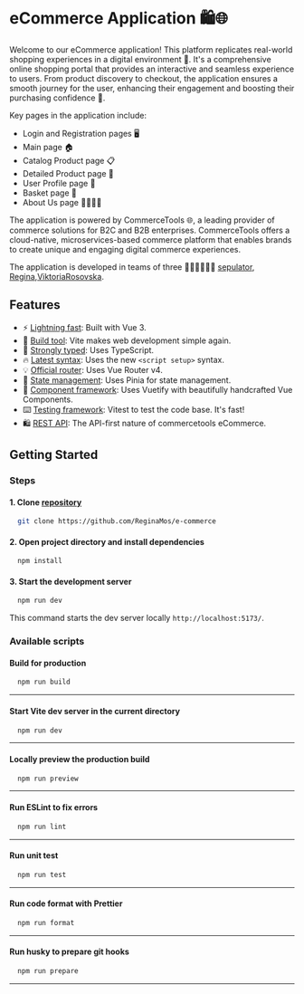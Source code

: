 # eCommerce Application 🛍️🌐

Welcome to our eCommerce application! This platform replicates real-world shopping experiences in a digital environment 🏪. It's a comprehensive online shopping portal that provides an interactive and seamless experience to users. From product discovery to checkout, the application ensures a smooth journey for the user, enhancing their engagement and boosting their purchasing confidence 🚀.

Key pages in the application include:

- Login and Registration pages 🖥️
- Main page 🏠
- Catalog Product page 📋
- Detailed Product page 🔎
- User Profile page 👤
- Basket page 🛒
- About Us page 🙋‍♂️🙋‍♀️

The application is powered by CommerceTools 🌐, a leading provider of commerce solutions for B2C and B2B enterprises. CommerceTools offers a cloud-native, microservices-based commerce platform that enables brands to create unique and engaging digital commerce experiences.

The application is developed in teams of three 👨‍💻👩‍💻👨‍💻 [sepulator](https://github.com/Sepulator), [Regina](https://github.com/ReginaMos),[ViktoriaRosovska](https://github.com/ViktoriaRosovska).

## Features

- ⚡ [Lightning fast](https://vuejs.org/): Built with Vue 3.
- 🎯 [Build tool](https://vite.dev/): Vite makes web development simple again.
- 💪 [Strongly typed](https://www.typescriptlang.org/): Uses TypeScript.
- 🔥 [Latest syntax](https://github.com/vuejs/rfcs/pull/227): Uses the new `<script setup>` syntax.
- 💡 [Official router](https://router.vuejs.org/): Uses Vue Router v4.
- 🍍 [State management](https://pinia.esm.dev/): Uses Pinia for state management.
- 🎊 [Component framework](https://vuetifyjs.com/): Uses Vuetify with beautifully handcrafted Vue Components.
- ⌨️ [Testing framework](https://vitest.dev/): Vitest to test the code base. It's fast!
- 🛍️ [REST API](https://commercetools.com/mach-architecture/api-commerce): The API-first nature of commercetools eCommerce.

## Getting Started

### Steps

#### 1. Clone [repository](https://github.com/ReginaMos/e-commerce)

```bash copy
  git clone https://github.com/ReginaMos/e-commerce
```

#### 2. Open project directory and install dependencies

```bash copy
  npm install
```

#### 3. Start the development server

```bash copy
  npm run dev
```

This command starts the dev server locally `http://localhost:5173/`.

### Available scripts

#### Build for production

```bash copy
  npm run build
```

---

#### Start Vite dev server in the current directory

```bash copy
  npm run dev
```

---

#### Locally preview the production build

```bash copy
  npm run preview
```

---

#### Run ESLint to fix errors

```bash copy
  npm run lint
```

---

#### Run unit test

```bash copy
  npm run test
```

---

#### Run code format with Prettier

```bash copy
  npm run format
```

---

#### Run husky to prepare git hooks

```bash copy
  npm run prepare
```

---
